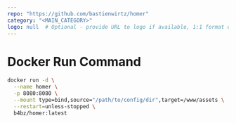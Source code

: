```yaml
---
repo: "https://github.com/bastienwirtz/homer"
category: "<MAIN_CATEGORY>"
logo: null  # Optional - provide URL to logo if available, 1:1 format only
---
```


# Docker Run Command

```bash
docker run -d \
  --name homer \
  -p 8080:8080 \
  --mount type=bind,source="/path/to/config/dir",target=/www/assets \
  --restart=unless-stopped \
  b4bz/homer:latest
```
